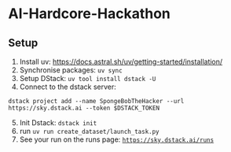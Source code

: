 # AI-Hardcore-Hackathon

## Setup
1. Install uv: https://docs.astral.sh/uv/getting-started/installation/
2. Synchronise packages: `uv sync`
3. Setup DStack: `uv tool install dstack -U`
4. Connect to the dstack server: 
```
dstack project add --name SpongeBobTheHacker --url https://sky.dstack.ai --token $DSTACK_TOKEN
```
5. Init Dstack: `dstack init`
6. run `uv run create_dataset/launch_task.py`
8. See your run on the runs page: [`https://sky.dstack.ai/runs`](https://sky.dstack.ai/runs)